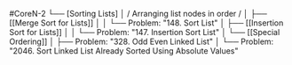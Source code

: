 #CoreN-2
└── [Sorting Lists]
    │   / Arranging list nodes in order /
    │
    ├── [[Merge Sort for Lists]]
    │   │   └── Problem: "148. Sort List"
    │
    ├── [[Insertion Sort for Lists]]
    │   │   └── Problem: "147. Insertion Sort List"
    │
    └── [[Special Ordering]]
        │   ├── Problem: "328. Odd Even Linked List"
        │   └── Problem: "2046. Sort Linked List Already Sorted Using Absolute Values"